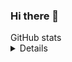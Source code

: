 ### Hi there 👋

<summary>GitHub stats</summary>

<details>
  <img align="left" alt="regisin's GitHub stats" src="https://github-readme-stats.regisin.vercel.app/api?username=regisin&show_icons=true&hide_border=true" />
</details>
